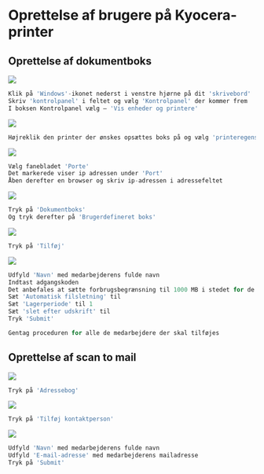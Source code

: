 # Oprettelse af brugere på Kyocera-printer


## Oprettelse af dokumentboks

![](dokument_boks1.png)
```js
Klik på 'Windows'-ikonet nederst i venstre hjørne på dit 'skrivebord'
Skriv 'kontrolpanel' i feltet og vælg 'Kontrolpanel' der kommer frem
I boksen Kontrolpanel vælg – 'Vis enheder og printere'
```

![](dokument_boks2.png)
```js
Højreklik den printer der ønskes opsættes boks på og vælg 'printeregenskaber'
```

![](dokument_boks3.png)
```js
Vælg fanebladet 'Porte'
Det markerede viser ip adressen under 'Port'
Åben derefter en browser og skriv ip-adressen i adressefeltet
```

![](dokument_boks4.png)
```js
Tryk på 'Dokumentboks'
Og tryk derefter på 'Brugerdefineret boks'
```

![](dokument_boks5.png)
```js
Tryk på 'Tilføj'
```

![](dokument_boks6.png)
```js
Udfyld 'Navn' med medarbejderens fulde navn
Indtast adgangskoden
Det anbefales at sætte forbrugsbegrænsning til 1000 MB i stedet for de 200 MB
Sæt 'Automatisk filsletning' til
Sæt 'Lagerperiode' til 1
Sæt 'slet efter udskrift' til
Tryk 'Submit'

Gentag proceduren for alle de medarbejdere der skal tilføjes
```

## Oprettelse af scan to mail

![](scan_to_mail1.png)
```js
Tryk på 'Adressebog'
```

![](scan_to_mail2.png)
```js
Tryk på 'Tilføj kontaktperson'
```

![](scan_to_mail3.png)
```js
Udfyld 'Navn' med medarbejderens fulde navn
Udfyld 'E-mail-adresse' med medarbejderens mailadresse
Tryk på 'Submit'
```